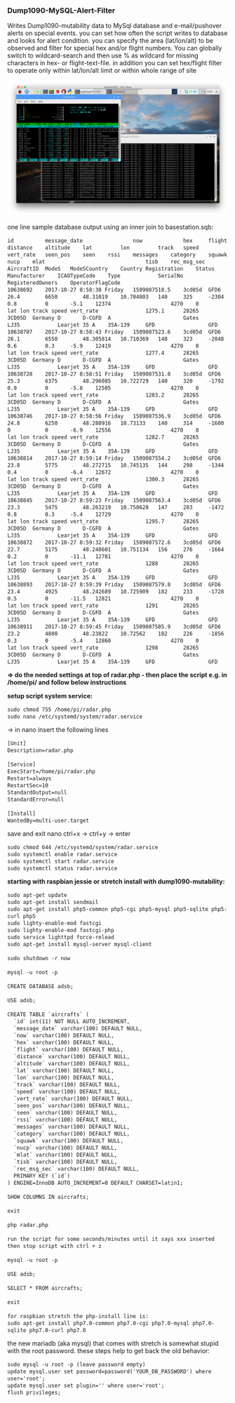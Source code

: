 ### Dump1090-MySQL-Alert-Filter

Writes Dump1090-mutability data to MySql database and e-mail/pushover alerts on special events. you can set how often the script writes to database and looks for alert condition. you can specify the area (lat/lon/alt) to be observed and filter for special hex and/or flight numbers. You can globally switch to wildcard-search and then use % as wildcard for missing characters in hex- or flight-text-file. in addition you can set hex/flight filter to operate only within lat/lon/alt limit or within whole range of site

![Alt text](screen.png?raw=true "Script running on RaspberryPi")

one line sample database output using an inner join to basestation.sqb:

    id          message_date                now             hex     flight  distance    altitude    lat         lon         track   speed   vert_rate   seen_pos    seen    rssi    messages    category    squawk  nucp    mlat                                tisb    rec_msg_sec AircraftID  ModeS   ModeSCountry    Country Registration    Status  Manufacturer    ICAOTypeCode    Type            SerialNo    RegisteredOwners    OperatorFlagCode
    10638692    2017-10-27 8:58:38 Friday   1509087518.5    3cd05d  GFD6    26.4        6650        48.31019    10.704803   140     325     -2304       0.8         0       -5.1    12374                   4270    0       lat lon track speed vert_rate               1275.1      28265       3CD05D  Germany D       D-CGFD  A                       Gates           LJ35            Learjet 35 A    35A-139     GFD                 GFD
    10638707    2017-10-27 8:58:43 Friday   1509087523.6    3cd05d  GFD6    26.1        6550        48.305814   10.710369   140     323     -2048       0.6         0.3     -5.9    12419                   4270    0       lat lon track speed vert_rate               1277.4      28265       3CD05D  Germany D       D-CGFD  A                       Gates           LJ35            Learjet 35 A    35A-139     GFD                 GFD
    10638728    2017-10-27 8:58:51 Friday   1509087531.8    3cd05d  GFD6    25.3        6375        48.296085   10.722729   140     320     -1792       0.9         0       -5.8    12505                   4270    0       lat lon track speed vert_rate               1283.2      28265       3CD05D  Germany D       D-CGFD  A                       Gates           LJ35            Learjet 35 A    35A-139     GFD                 GFD
    10638746    2017-10-27 8:58:56 Friday   1509087536.9    3cd05d  GFD6    24.8        6250        48.288916   10.73133    140     314     -1600       0           0       -6.9    12556                   4270    0       lat lon track speed vert_rate               1282.7      28265       3CD05D  Germany D       D-CGFD  A                       Gates           LJ35            Learjet 35 A    35A-139     GFD                 GFD
    10638814    2017-10-27 8:59:14 Friday   1509087554.2    3cd05d  GFD6    23.8        5775        48.272715   10.745135   144     298     -1344       0.4         0       -6.4    12672                   4270    0       lat lon track speed vert_rate               1300.3      28265       3CD05D  Germany D       D-CGFD  A                       Gates           LJ35            Learjet 35 A    35A-139     GFD                 GFD
    10638845    2017-10-27 8:59:23 Friday   1509087563.4    3cd05d  GFD6    23.3        5475        48.263219   10.750628   147     283     -1472       0.8         0.3     -5.4    12729                   4270    0       lat lon track speed vert_rate               1295.7      28265       3CD05D  Germany D       D-CGFD  A                       Gates           LJ35            Learjet 35 A    35A-139     GFD                 GFD
    10638872    2017-10-27 8:59:32 Friday   1509087572.6    3cd05d  GFD6    22.7        5175        48.248601   10.751134   156     276     -1664       0.2         0       -11.1   12781                   4270    0       lat lon track speed vert_rate               1288        28265       3CD05D  Germany D       D-CGFD  A                       Gates           LJ35            Learjet 35 A    35A-139     GFD                 GFD
    10638893    2017-10-27 8:59:39 Friday   1509087579.8    3cd05d  GFD6    23.4        4925        48.242689   10.725909   182     233     -1728       0.5         0       -11.5   12821                   4270    0       lat lon track speed vert_rate               1291        28265       3CD05D  Germany D       D-CGFD  A                       Gates           LJ35            Learjet 35 A    35A-139     GFD                 GFD
    10638911    2017-10-27 8:59:45 Friday   1509087585.9    3cd05d  GFD6    23.2        4800        48.23822    10.72562    182     226     -1856       0.3         0       -5.4    12860                   4270    0       lat lon track speed vert_rate               1298        28265       3CD05D  Germany D       D-CGFD  A                       Gates           LJ35            Learjet 35 A    35A-139     GFD                 GFD
                                                                                                                                                                                                                                                                                                                                                                                                                                        
                                                                                                                                                                                                                                                                                                                                                                                                                                        
                                                                                                                                                                                                                                                                                                                                                                                                                               
**=> do the needed settings at top of radar.php - then place the script e.g. in /home/pi/ and follow below instructions**

**setup script system service:**

    sudo chmod 755 /home/pi/radar.php
    sudo nano /etc/systemd/system/radar.service

-> in nano insert the following lines

    [Unit]
    Description=radar.php
    
    [Service]
    ExecStart=/home/pi/radar.php
    Restart=always
    RestartSec=10
    StandardOutput=null
    StandardError=null
    
    [Install]
    WantedBy=multi-user.target

save and exit nano ctrl+x -> ctrl+y -> enter

    sudo chmod 644 /etc/systemd/system/radar.service
    sudo systemctl enable radar.service
    sudo systemctl start radar.service
    sudo systemctl status radar.service
    
**starting with raspbian jessie or stretch install with dump1090-mutability:**
    
    sudo apt-get update
    sudo apt-get install sendmail
    sudo apt-get install php5-common php5-cgi php5-mysql php5-sqlite php5-curl php5
    sudo lighty-enable-mod fastcgi
    sudo lighty-enable-mod fastcgi-php
    sudo service lighttpd force-reload
    sudo apt-get install mysql-server mysql-client
    
    sudo shutdown -r now
    
    mysql -u root -p
    
    CREATE DATABASE adsb;
    
    USE adsb;
    
    CREATE TABLE `aircrafts` (
      `id` int(11) NOT NULL AUTO_INCREMENT,
      `message_date` varchar(100) DEFAULT NULL,
      `now` varchar(100) DEFAULT NULL,
      `hex` varchar(100) DEFAULT NULL,
      `flight` varchar(100) DEFAULT NULL,
      `distance` varchar(100) DEFAULT NULL,
      `altitude` varchar(100) DEFAULT NULL,
      `lat` varchar(100) DEFAULT NULL,
      `lon` varchar(100) DEFAULT NULL,
      `track` varchar(100) DEFAULT NULL,
      `speed` varchar(100) DEFAULT NULL,
      `vert_rate` varchar(100) DEFAULT NULL,
      `seen_pos` varchar(100) DEFAULT NULL,
      `seen` varchar(100) DEFAULT NULL,
      `rssi` varchar(100) DEFAULT NULL,
      `messages` varchar(100) DEFAULT NULL,
      `category` varchar(100) DEFAULT NULL,
      `squawk` varchar(100) DEFAULT NULL,
      `nucp` varchar(100) DEFAULT NULL,
      `mlat` varchar(100) DEFAULT NULL,
      `tisb` varchar(100) DEFAULT NULL,
      `rec_msg_sec` varchar(100) DEFAULT NULL,
      PRIMARY KEY (`id`)
    ) ENGINE=InnoDB AUTO_INCREMENT=0 DEFAULT CHARSET=latin1;
    
    SHOW COLUMNS IN aircrafts;
    
    exit
    
    php radar.php
    
    run the script for some seconds/minutes until it says xxx inserted then stop script with ctrl + z
    
    mysql -u root -p
    
    USE adsb;
    
    SELECT * FROM aircrafts;
    
    exit
    
    for raspbian stretch the php-install line is:
    sudo apt-get install php7.0-common php7.0-cgi php7.0-mysql php7.0-sqlite php7.0-curl php7.0
    
the new mariadb (aka mysql) that comes with stretch is somewhat stupid with the root password. these steps help to get back the old behavior:
    
    sudo mysql -u root -p (leave password empty)
    update mysql.user set password=password('YOUR_DB_PASSWORD') where user='root';
    update mysql.user set plugin='' where user='root';
    flush privileges;
